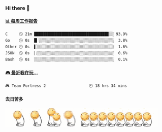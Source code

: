 ### Hi there 👋  

 <!-- waka-box start -->
#### <a href="https://gist.github.com/51d75cccce903a25b1f8cd7ca9d3a329" target="_blank">📊 每周工作报告</a>
```text
C     🕓 21m ████████████████████████████████▊░░ 93.9%
Go    🕓 0s  █▎░░░░░░░░░░░░░░░░░░░░░░░░░░░░░░░░░  3.8%
Other 🕓 0s  ▌░░░░░░░░░░░░░░░░░░░░░░░░░░░░░░░░░░  1.6%
JSON  🕓 0s  ▏░░░░░░░░░░░░░░░░░░░░░░░░░░░░░░░░░░  0.6%
Bash  🕓 0s  ░░░░░░░░░░░░░░░░░░░░░░░░░░░░░░░░░░░  0.1%
```
<!-- Powered by https://github.com/journey-ad/waka-box-go . -->
<!-- waka-box end -->


 <!-- steam-box start -->
#### <a href="https://gist.github.com/3b0d2519577a02ab95e5d0d7ca4fa814" target="_blank">🎮 最近我在玩…</a>
```text
🎮 Team Fortress 2                   🕘 18 hrs 34 mins
```
<!-- Powered by https://github.com/YouEclipse/steam-box . -->
<!-- steam-box end -->

#### 去日苦多
![](990672b3e82963502a597c34e55546b5.gif)


<!--
**oneto1/oneto1** is a ✨ _special_ ✨ repository because its `README.md` (this file) appears on your GitHub profile.

Here are some ideas to get you started:

- 🔭 I’m currently working on ...
- 🌱 I’m currently learning ...
- 👯 I’m looking to collaborate on ...
- 🤔 I’m looking for help with ...
- 💬 Ask me about ...
- 📫 How to reach me: ...
- 😄 Pronouns: ...
- ⚡ Fun fact: ...
-->

